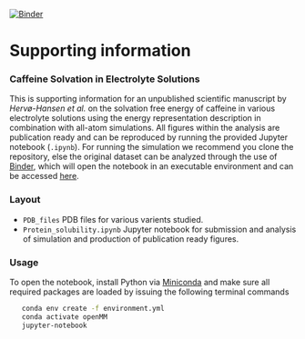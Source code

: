 [![Binder](https://mybinder.org/badge_logo.svg)](https://mybinder.org/v2/gh/SHervoe-Hansen/Caffeine_solubility/Japan?filepath=Caffeine_solubility.ipynb)
# Supporting information

### Caffeine Solvation in Electrolyte Solutions
This is supporting information for an unpublished scientific manuscript by _Hervø-Hansen et al._ on the solvation free energy of caffeine in various electrolyte solutions using the energy representation description in combination with all-atom simulations. All figures within the analysis are publication ready and can be reproduced by running the provided Jupyter notebook (`.ipynb`). For running the simulation we recommend you clone the repository, else the original dataset can be analyzed through the use of [Binder](https://mybinder.org), which will open the notebook in an executable environment and can be accessed [here](https://mybinder.org/v2/gh/SHervoe-Hansen/Caffeine_solubility/Japan?filepath=Caffeine_solubility.ipynb).

### Layout

- `PDB_files` PDB files for various varients studied.
- `Protein_solubility.ipynb` Jupyter notebook for submission and analysis of simulation and production of publication ready figures.

### Usage
To open the notebook, install Python via [Miniconda](https://conda.io/miniconda.html) and make sure all required packages are loaded by issuing the following terminal commands
```bash
   conda env create -f environment.yml
   conda activate openMM
   jupyter-notebook
```
